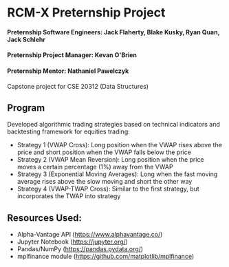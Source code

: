 # RCM-X Preternship Project
#### Preternship Software Engineers: Jack Flaherty, Blake Kusky, Ryan Quan, Jack Schlehr
#### Preternship Project Manager: Kevan O'Brien
#### Preternship Mentor: Nathaniel Pawelczyk
Capstone project for CSE 20312 (Data Structures)
 
## Program
Developed algorithmic trading strategies based on technical indicators and backtesting framework for equities trading:
  * Strategy 1 (VWAP Cross): Long position when the VWAP rises above the price and short position when the VWAP falls below the price​
  * Strategy 2 (VWAP Mean Reversion): Long position when the price moves a certain percentage (1%) away from the VWAP​
  * Strategy 3 (Exponential Moving Averages): Long when the fast moving average rises above the slow moving and short the other way​
  * Strategy 4 (VWAP-TWAP Cross): Similar to the first strategy, but incorporates the TWAP into strategy​
  
## Resources Used:
  * Alpha-Vantage API (https://www.alphavantage.co/)
  * Jupyter Notebook (https://jupyter.org/)
  * Pandas/NumPy (https://pandas.pydata.org/)
  * mplfinance module (https://github.com/matplotlib/mplfinance)

